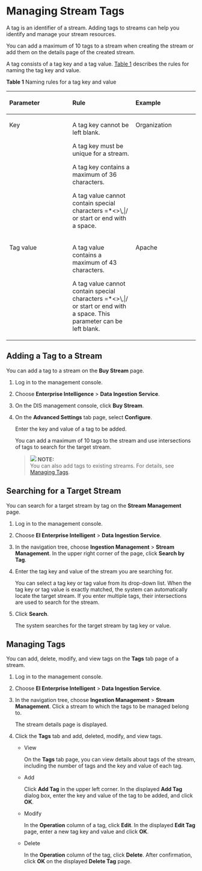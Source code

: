 # Managing Stream Tags<a name="dis_01_0050"></a>

A tag is an identifier of a stream. Adding tags to streams can help you identify and manage your stream resources.

You can add a maximum of 10 tags to a stream when creating the stream or add them on the details page of the created stream.

A tag consists of a tag key and a tag value.  [Table 1](#en-us_topic_0110219762_table16316649132010)  describes the rules for naming the tag key and value.

**Table  1**  Naming rules for a tag key and value

<a name="en-us_topic_0110219762_table16316649132010"></a>
<table><thead align="left"><tr id="en-us_topic_0110219762_row63177491201"><th class="cellrowborder" valign="top" width="33.33333333333333%" id="mcps1.2.4.1.1"><p id="en-us_topic_0110219762_p231714491209"><a name="en-us_topic_0110219762_p231714491209"></a><a name="en-us_topic_0110219762_p231714491209"></a>Parameter</p>
</th>
<th class="cellrowborder" valign="top" width="33.33333333333333%" id="mcps1.2.4.1.2"><p id="en-us_topic_0110219762_p163171849152013"><a name="en-us_topic_0110219762_p163171849152013"></a><a name="en-us_topic_0110219762_p163171849152013"></a>Rule</p>
</th>
<th class="cellrowborder" valign="top" width="33.33333333333333%" id="mcps1.2.4.1.3"><p id="en-us_topic_0110219762_p11317249122016"><a name="en-us_topic_0110219762_p11317249122016"></a><a name="en-us_topic_0110219762_p11317249122016"></a>Example</p>
</th>
</tr>
</thead>
<tbody><tr id="en-us_topic_0110219762_row93171449162013"><td class="cellrowborder" valign="top" width="33.33333333333333%" headers="mcps1.2.4.1.1 "><p id="en-us_topic_0110219762_p931774942019"><a name="en-us_topic_0110219762_p931774942019"></a><a name="en-us_topic_0110219762_p931774942019"></a>Key</p>
</td>
<td class="cellrowborder" valign="top" width="33.33333333333333%" headers="mcps1.2.4.1.2 "><p id="en-us_topic_0110219762_p5771249122112"><a name="en-us_topic_0110219762_p5771249122112"></a><a name="en-us_topic_0110219762_p5771249122112"></a>A tag key cannot be left blank.</p>
<p id="en-us_topic_0110219762_p26351751142112"><a name="en-us_topic_0110219762_p26351751142112"></a><a name="en-us_topic_0110219762_p26351751142112"></a>A tag key must be unique for a stream.</p>
<p id="en-us_topic_0110219762_p93113330223"><a name="en-us_topic_0110219762_p93113330223"></a><a name="en-us_topic_0110219762_p93113330223"></a>A tag key contains a maximum of 36 characters.</p>
<p id="p1225516520470"><a name="p1225516520470"></a><a name="p1225516520470"></a>A tag value cannot contain special characters =*&lt;&gt;\,|/ or start or end with a space.</p>
</td>
<td class="cellrowborder" valign="top" width="33.33333333333333%" headers="mcps1.2.4.1.3 "><p id="en-us_topic_0110219762_p2317144913209"><a name="en-us_topic_0110219762_p2317144913209"></a><a name="en-us_topic_0110219762_p2317144913209"></a>Organization</p>
</td>
</tr>
<tr id="en-us_topic_0110219762_row193176495203"><td class="cellrowborder" valign="top" width="33.33333333333333%" headers="mcps1.2.4.1.1 "><p id="en-us_topic_0110219762_p931714916209"><a name="en-us_topic_0110219762_p931714916209"></a><a name="en-us_topic_0110219762_p931714916209"></a>Tag value</p>
</td>
<td class="cellrowborder" valign="top" width="33.33333333333333%" headers="mcps1.2.4.1.2 "><p id="en-us_topic_0110219762_p14986938142211"><a name="en-us_topic_0110219762_p14986938142211"></a><a name="en-us_topic_0110219762_p14986938142211"></a>A tag value contains a maximum of 43 characters.</p>
<p id="p1111264194711"><a name="p1111264194711"></a><a name="p1111264194711"></a>A tag value cannot contain special characters =*&lt;&gt;\,|/ or start or end with a space. This parameter can be left blank.</p>
</td>
<td class="cellrowborder" valign="top" width="33.33333333333333%" headers="mcps1.2.4.1.3 "><p id="en-us_topic_0110219762_p431704919201"><a name="en-us_topic_0110219762_p431704919201"></a><a name="en-us_topic_0110219762_p431704919201"></a>Apache</p>
</td>
</tr>
</tbody>
</table>

## Adding a Tag to a Stream<a name="section93865701015"></a>

You can add a tag to a stream on the  **Buy Stream**  page.

1.  Log in to the management console.
2.  Choose  **Enterprise Intelligence**  \>  **Data Ingestion Service**.
3.  On the DIS management console, click  **Buy Stream**.
4.  On the  **Advanced Settings**  tab page, select  **Configure**.

    Enter the key and value of a tag to be added.

    You can add a maximum of 10 tags to the stream and use intersections of tags to search for the target stream.

    >![](/images/icon-note.gif) **NOTE:**   
    >You can also add tags to existing streams. For details, see  [Managing Tags](#section188067265123).  


## Searching for a Target Stream<a name="section9673161212119"></a>

You can search for a target stream by tag on the  **Stream Management**  page.

1.  Log in to the management console.
2.  Choose  **EI Enterprise Intelligent**  \>  **Data Ingestion Service**.
3.  In the navigation tree, choose  **Ingestion Management**  \>  **Stream Management**. In the upper right corner of the page, click  **Search by Tag**.
4.  Enter the tag key and value of the stream you are searching for.

    You can select a tag key or tag value from its drop-down list. When the tag key or tag value is exactly matched, the system can automatically locate the target stream. If you enter multiple tags, their intersections are used to search for the stream.

5.  Click  **Search**.

    The system searches for the target stream by tag key or value.


## Managing Tags<a name="section188067265123"></a>

You can add, delete, modify, and view tags on the  **Tags**  tab page of a stream.

1.  Log in to the management console.
2.  Choose  **EI Enterprise Intelligent**  \>  **Data Ingestion Service**.
3.  In the navigation tree, choose  **Ingestion Management**  \>  **Stream Management**. Click a stream to which the tags to be managed belong to.

    The stream details page is displayed.

4.  Click the  **Tags**  tab and add, deleted, modify, and view tags.
    -   View

        On the  **Tags**  tab page, you can view details about tags of the stream, including the number of tags and the key and value of each tag.

    -   Add

        Click  **Add Tag**  in the upper left corner. In the displayed  **Add Tag**  dialog box, enter the key and value of the tag to be added, and click  **OK**.

    -   Modify

        In the  **Operation**  column of a tag, click  **Edit**. In the displayed  **Edit Tag**  page, enter a new tag key and value and click  **OK**.

    -   Delete

        In the  **Operation**  column of the tag, click  **Delete**. After confirmation, click  **OK**  on the displayed  **Delete Tag**  page.



